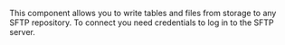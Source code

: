 This component allows you to write tables and files from storage to any SFTP repository. 
To connect you need credentials to log in to the SFTP server.